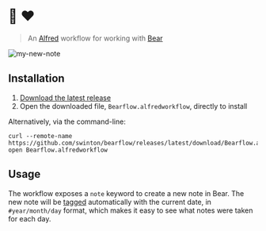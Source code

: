 # :bear: :heart:

> An [Alfred](https://www.alfredapp.com/) workflow for working with [Bear](https://bear.app)

![my-new-note](https://user-images.githubusercontent.com/27806/63638611-3a576480-c650-11e9-8dbd-07be19c3321b.gif)

## Installation

1. [Download the latest release](https://github.com/swinton/bearflow/releases/latest/download/Bearflow.alfredworkflow)
1. Open the downloaded file, `Bearflow.alfredworkflow`, directly to install

Alternatively, via the command-line:

```shell
curl --remote-name https://github.com/swinton/bearflow/releases/latest/download/Bearflow.alfredworkflow
open Bearflow.alfredworkflow
```

## Usage

The workflow exposes a `note` keyword to create a new note in Bear. The new note will be [tagged](https://blog.bear.app/2017/08/bear-tips-organize-notes-with-tags-and-infinite-nested-tags/) automatically with the current date, in `#year/month/day` format, which makes it easy to see what notes were taken for each day.
